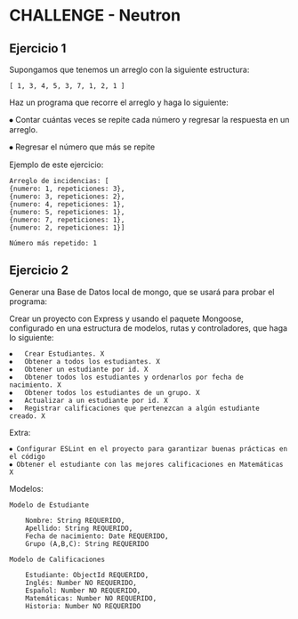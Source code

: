 # CHALLENGE - Neutron

## Ejercicio 1

Supongamos que tenemos un arreglo con la siguiente estructura:

    [ 1, 3, 4, 5, 3, 7, 1, 2, 1 ]

Haz un programa que recorre el arreglo y haga lo siguiente:

⦁ Contar cuántas veces se repite cada número y regresar la respuesta en un arreglo.

⦁ Regresar el número que más se repite

Ejemplo de este ejercicio:

    Arreglo de incidencias: [
    {numero: 1, repeticiones: 3},
    {numero: 3, repeticiones: 2},
    {numero: 4, repeticiones: 1},
    {numero: 5, repeticiones: 1},
    {numero: 7, repeticiones: 1},
    {numero: 2, repeticiones: 1}]

    Número más repetido: 1

## Ejercicio 2

Generar una Base de Datos local de mongo, que se usará para probar el programa:

Crear un proyecto con Express y usando el paquete Mongoose, configurado en una estructura de modelos, rutas y controladores, que haga lo siguiente:

    ⦁	Crear Estudiantes. X
    ⦁	Obtener a todos los estudiantes. X
    ⦁	Obtener un estudiante por id. X
    ⦁	Obtener todos los estudiantes y ordenarlos por fecha de nacimiento. X
    ⦁	Obtener todos los estudiantes de un grupo. X
    ⦁	Actualizar a un estudiante por id. X
    ⦁	Registrar calificaciones que pertenezcan a algún estudiante creado. X

Extra:

    ⦁ Configurar ESLint en el proyecto para garantizar buenas prácticas en el código
    ⦁ Obtener el estudiante con las mejores calificaciones en Matemáticas X

Modelos:

    Modelo de Estudiante

        Nombre: String REQUERIDO,
        Apellido: String REQUERIDO,
        Fecha de nacimiento: Date REQUERIDO,
        Grupo (A,B,C): String REQUERIDO

    Modelo de Calificaciones

        Estudiante: ObjectId REQUERIDO,
        Inglés: Number NO REQUERIDO,
        Español: Number NO REQUERIDO,
        Matemáticas: Number NO REQUERIDO,
        Historia: Number NO REQUERIDO
